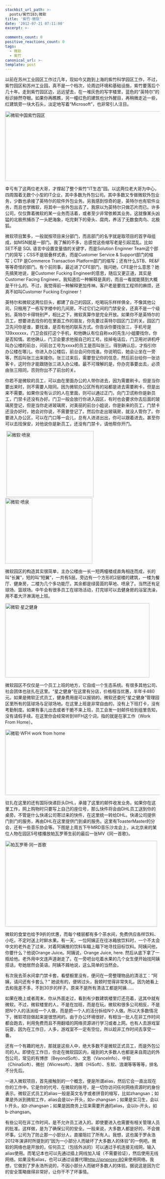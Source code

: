 ```yaml
---
stackbit_url_path: >-
  posts/紫竹183;微软
title: '紫竹·微软'
date: '2012-07-21 07:11:00'
excerpt: >-
  
comments_count: 0
positive_reactions_count: 0
tags: 
  - 微软
  - 紫竹
canonical_url: >-
template: post
---
```

<p>以前在苏州工业园区工作过几年，现如今又跑到上海的紫竹科学园区工作，不过，紫竹园区和苏州工业园，真不是一个档次，论周边环境和基础设施，紫竹要落后个几十年。走到紫竹园区边，远远望去，在一堆灰色的写字楼里，蓝色的&ldquo;英特尔&rdquo;的标识赫然夺眼。如果你再瞧瞧，另一幢红色的建筑也分外醒目，再稍微走近一些，红建筑旁一块大石头，淡定地写着&ldquo;Microsoft&rdquo;，也非常引人注目。</p>
<p><a href="http://www.zizhujy.com/blog/image.axd?picture=image_593.png"><img style="display: inline; border-width: 0px;" title="微软中国紫竹园区" src="http://www.zizhujy.com/blog/image.axd?picture=image_thumb_288.png" alt="微软中国紫竹园区" width="566" height="226" border="0" /></a></p>
<p>幸亏有了这两位老大哥，才撑起了整个紫竹&ldquo;IT生态&rdquo;园。以这两位老大哥为中心，四周围着无数个小型的IT企业，其中多数为外包公司。其中多数又专做微软外包业务，少数也承接了英特尔的软件外包业务。另我感到惊奇的是，英特尔也有软件业务，而且也学微软，将其中一些外包出去了。我原以为英特尔只做芯片而已。许多公司，仅仅靠着微软的某一业务而活着，或者至少非常依赖其业务。这就像某头凶猛的北极熊捕杀了一头肥海象，吃完剩下的骨头、腐肉，养活了无数食肉鸟、北极狐。</p>
<p>微软项目繁多，一般就按项目来分部门，而且部门的名字就是取项目的首字母组成，如MSN就是一部门。我了解的不多，总感觉这些缩写老是引起混乱。比如SET不是 SQL 语言中设置变量值的关键字，而是Solution Enginner Team这个部门的简写；CSS不是层叠样式表，而是Customer Service &amp; Support部门的缩写；CTP 是Commerce Transaction Platform部门的缩写；还有什么STB、RE&amp;F等等奇怪的部门。有个前同事，最近进了CFE部门，我问她，CFE是什么意思？她先搞笑地说，是Customer Fucking Engineer的意思，随后又更正道，其实是Customer Facing Engineer。我知道后一种解释是真的，而且一看就能猜到大概是干什么的。不过，我觉得前一种解释更加传神。客户老是要找工程师的麻烦，还真不如叫Customer Fucking Engineer！</p>
<p>英特尔和微软这两位巨头，都建了自己的园区，吃喝玩乐样样俱全，不像其他公司，只租用了一栋写字楼中的几间房。不过它们之间的门禁安全，还真不是一个级别。英特尔卡得特别严，相比之下，微软真算作是完全开放。如果你不是英特尔的员工，想要进去找你的在里面工作的朋友，你先要过英特尔园区门卫的关。园区门卫先问你是谁，要找谁，是否有他的联系方式。你告诉你要找张三，手机号是139xxxxxx，门卫会拔打这个手机，和他确认有位自称xx的先生/小姐要找你，你是否知情。若他确认，门卫会要求他报自己的工号。挂掉电话后，门卫用对讲机呼叫办公楼的前台，问前台工号为xxxx的员工是否叫张三。得到确认后，才指引你办公楼在哪儿。你进入办公楼后，前台会问你找谁。你说明后，她会让坐在一旁等，然后叫张三出来接你。张三过来后，需要登记你的信息，然后前台给你一张访客卡，这时你才能跟随张三进入办公楼。最不可理解的是，你办完事要出去，必须由张三陪同，否则你出不了前台的关。</p>
<p>你若不是微软的员工，可以由在里面办公的人带你进去，因为需要刷卡。但是当你要出来时，则不需要人陪同。因为微软办公区所有的站都是进去需要刷卡，但是出来不需要。如果你没有认识的人在里面，则可以通过正门，向门卫谎称你是新员工，门禁卡还没有办好。门卫一般会放行你进入园区，有时也会要求你去后面的玻璃房登记，但是当你走进玻璃房，对美丽的前台小姐说，你是新来的员工，门禁卡还没办好时，她会对你说，不需要登记了。然后你走出玻璃房，就没人管你了。你要进入办公区，可以在门口等一会儿，总有人进进出出，你可以跟着进去。甚至你可以去找保安，对他说你是新员工，还没有门禁卡，请他帮你开门。</p>
<p>&nbsp;<a href="http://www.zizhujy.com/blog/image.axd?picture=WP_000034_1.jpg"><img style="display: inline; border-width: 0px;" title="微软&middot;喷泉" src="http://www.zizhujy.com/blog/image.axd?picture=WP_000034_thumb_1.jpg" alt="微软&middot;喷泉" width="284" height="214" border="0" /></a> <a href="http://www.zizhujy.com/blog/image.axd?picture=WP_000031_1.jpg"><img style="display: inline; border-width: 0px;" title="微软&middot;喷泉" src="http://www.zizhujy.com/blog/image.axd?picture=WP_000031_thumb_1.jpg" alt="微软&middot;喷泉" width="284" height="213" border="0" /></a></p>
<p>微软园区的构造其实很简单，主办公楼由一长一短两幢楼成直角相连而成，长的叫&ldquo;长翼&rdquo;，短的叫&ldquo;短翼&rdquo;，一共有5层。旁边有一个方形的2层楼的建筑，一楼为餐厅、健身房，二楼为几个多功能厅。其余都是绿茵茵的草地、喷泉了。当然还有足球场、篮球场。中午会有很多员工在球场活动，打完球可以去健身房的浴室洗澡，用不着大汗淋漓地上班。</p>
<p><a href="http://www.zizhujy.com/blog/image.axd?picture=WP_000036.jpg"><img style="display: inline; border-width: 0px;" title="微软&middot;星之健身" src="http://www.zizhujy.com/blog/image.axd?picture=WP_000036_thumb.jpg" alt="微软&middot;星之健身" width="470" height="241" border="0" /></a></p>
<p>微软园区不仅仅是一个员工上班的地方，它自成一个生态系统。有很多其他公司、社会团体也驻扎在这里。&ldquo;星之健身&rdquo;在这里有分店，价格相当优惠，半年卡480元。如果是微软正式员工，健身费用是可以报销的。微软还委托&ldquo;星之健身&rdquo;管理园区里所有的篮球场与足球场地。在这里上班是非常自由的，没有上下班打卡，没有考勤制度。如果有事儿出去或者干脆不来上班，员工会发一封邮件给到组里告知，没有请假手续。在这里你会经常听到WFH这个词，指的就是在家工作（Work From Home）。</p>
<p><a href="http://www.zizhujy.com/blog/image.axd?picture=image_591.png"><img style="display: inline; border-width: 0px;" title="微软&middot;WFH work from home" src="http://www.zizhujy.com/blog/image.axd?picture=image_thumb_286.png" alt="微软&middot;WFH work from home" width="581" height="213" border="0" /></a></p>
<p>驻扎在这里的还有国际快递巨头DHL，承接了这里的邮件收发业务。如果你在这里工作，网上购物时只要写上自己的座位号，那么快件将会由DHL员工送到你的桌旁。不管是什么快递公司寄过来的快件，在这里统一转给DHL。快递公司提供门到门的服务，再由DHL在这里提供门到桌的服务。这里有ToasterMaster的分会，还有一些音乐协会等。下图是上周五下午MRD音乐沙龙会上，从北京来的某位人物在园区5号楼播放帕瓦罗蒂生前的最后一张MV《同一首歌》。</p>
<p><a href="http://www.zizhujy.com/blog/image.axd?picture=image_592.png"><img style="display: inline; border-width: 0px;" title="帕瓦罗蒂&middot;同一首歌" src="http://www.zizhujy.com/blog/image.axd?picture=image_thumb_287.png" alt="帕瓦罗蒂&middot;同一首歌" width="495" height="278" border="0" /></a></p>
<p>微软的食堂也给予9折的优惠，而每个楼层都有多个茶水间，免费供应各样饮料、小吃，不定时送上时鲜水果。有一天，一位阿姨正在往冰箱放饮料时，一个不太会中文的老外走了过来，对着阿姨推的饮料车瞄上瞄下地寻找目标饮料。阿姨问他，你要什么？他说Orange Juice。阿姨说，Orange Juice, here. 然后从底下拿了一瓶给他。老外用中文连声道谢走了。在一旁吧台吃着水果的几个女生便开始找阿姨搭话，夸她居然会英语。阿姨不屑地说，这么简单的当然会。</p>
<p>有次我去茶水间拿门禁卡套，看壁橱里没有，便问在一旁整理物品的清洁工：&ldquo;阿姨，请问还有卡套么？&rdquo; 她说有的，便转过头，我顿时觉得非常失礼。因为她看上去和我差不多，不到30岁的样子。原来不是所有清洁工都是阿姨&hellip;&hellip;</p>
<p>如果在晚上或者周末，你从外面走过，看到有少数建筑楼里灯还亮着，这其中就有微软。不过，微软楼里的人，不是在加班，而是在玩。微软和很多公司相反，不是把N个人的活派给一个人做，而是把一个人的活分拆给N个人做。所以大多数情况下，微软项目做起来是很悠闲的。由于办公环境很好，有相当一批人在非工作时间都会跑去，利用免费而且不用翻墙的网络资源进行学习或者上网。也有人去游戏室玩耍，因为在工作日，人多，游戏室不一定有空位，所以趁非工作时间去享受一番。</p>
<p>还有一个有趣的地方，那就是这些人中，绝大多数不是微软正式员工，而是外包公司的人。即使在工作日，你走在微软园区内，碰到的大多数人也都是来自周边的外包公司，常见的有博彦（BeyondSoft）、文思（VanceInfo）、中软（ChinaSoft）、微创（Wicresoft）、海辉（HiSoft）、东软、浪潮等等等等，排名不分先后。</p>
<p>一进入微软项目，首先接触到的一个概念，便是所谓alias，然后它会一直出现在你的工作中。它是你的代号、在微软的账号，是一切你访问任何网络资源时的身份表示。微软正式员工的alias一般是英文名字或者拼音的缩写，比如zhangsan；如果是外派到微软工作，alias会是以v-开头，如v-zhangsan；如果是实习生，会以t-开头，如t-zhangsan；如果是因商务上往来需要开通的alias，会以b-开头，如b-zhangsan。</p>
<p>有些公司在非工作时间，是不允许员工进入的。即使要进入也需要有相关管理人员的批准。这样做，是为了确保公司的安全。一般来说，大多数人都是好的，不会做坏事。公司为了防止那一小部分人，直接阻拦了所有人。我想，这也属于罗永浩2012年演讲时所提到的&ldquo;因为一小部分人而破坏了大多数人的体验&rdquo;的一例吧。微软的网络也是开放的，任何员工（包括外派的）可以通过手机连接无线网，输入alias使用。而笔记本也可以先通过插上网线加入域（不需要验证），然后使用无线网络。如果没有alias，也可以通过设置代理<a href="http://jpnproxy:80">http://jpnproxy:80</a>来使用网络。我想，它做到了罗永浩所说的，不因小部分人而破坏多数人的体验。据说这是因为它的安全策略做得非常好，让你干不了坏事情。</p>